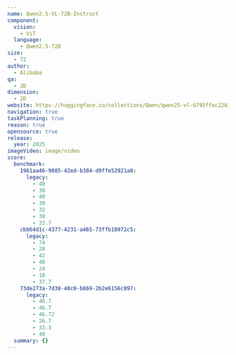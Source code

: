 ```yaml
---
name: Qwen2.5-VL-72B-Instruct
component:
  vision:
    - ViT
  language:
    - Qwen2.5-72B
size:
  - 72
author:
  - Alibaba
qa:
  - 2D
dimension:
  - 2D
website: https://huggingface.co/collections/Qwen/qwen25-vl-6795ffac22b334a837c0f9a5
navigation: true
taskPlanning: true
reason: true
opensource: true
release:
  year: 2025
imageVideo: image/video
score:
  benchmark:
    1961aa46-9085-42ed-b384-d9ffe52921a8:
      legacy:
        - 40
        - 30
        - 40
        - 30
        - 32
        - 30
        - 33.7
    cbb64d1c-4377-4231-a465-73ffb10972c5:
      legacy:
        - 74
        - 28
        - 42
        - 40
        - 24
        - 18
        - 37.7
    73de273a-7d38-40c0-b869-2b2e6156c897:
      legacy:
        - 46.7
        - 46.7
        - 46.72
        - 26.7
        - 33.3
        - 40
  summary: {}
---
```

